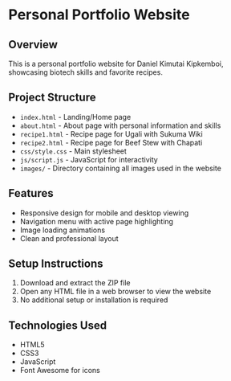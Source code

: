 # Personal Portfolio Website

## Overview
This is a personal portfolio website for Daniel Kimutai Kipkemboi, showcasing biotech skills and favorite recipes.

## Project Structure
- `index.html` - Landing/Home page
- `about.html` - About page with personal information and skills
- `recipe1.html` - Recipe page for Ugali with Sukuma Wiki
- `recipe2.html` - Recipe page for Beef Stew with Chapati
- `css/style.css` - Main stylesheet
- `js/script.js` - JavaScript for interactivity
- `images/` - Directory containing all images used in the website

## Features
- Responsive design for mobile and desktop viewing
- Navigation menu with active page highlighting
- Image loading animations
- Clean and professional layout

## Setup Instructions
1. Download and extract the ZIP file
2. Open any HTML file in a web browser to view the website
3. No additional setup or installation is required

## Technologies Used
- HTML5
- CSS3
- JavaScript
- Font Awesome for icons


